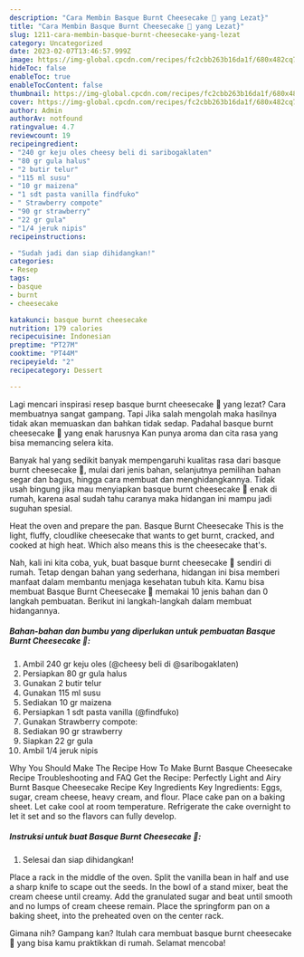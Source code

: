 ```yaml
---
description: "Cara Membin Basque Burnt Cheesecake 🧀 yang Lezat}"
title: "Cara Membin Basque Burnt Cheesecake 🧀 yang Lezat}"
slug: 1211-cara-membin-basque-burnt-cheesecake-yang-lezat
category: Uncategorized
date: 2023-02-07T13:46:57.999Z
image: https://img-global.cpcdn.com/recipes/fc2cbb263b16da1f/680x482cq70/basque-burnt-cheesecake-foto-resep-utama.jpg
hideToc: false
enableToc: true
enableTocContent: false
thumbnail: https://img-global.cpcdn.com/recipes/fc2cbb263b16da1f/680x482cq70/basque-burnt-cheesecake-foto-resep-utama.jpg
cover: https://img-global.cpcdn.com/recipes/fc2cbb263b16da1f/680x482cq70/basque-burnt-cheesecake-foto-resep-utama.jpg
author: Admin
authorAv: notfound
ratingvalue: 4.7
reviewcount: 19
recipeingredient:
- "240 gr keju oles cheesy beli di saribogaklaten"
- "80 gr gula halus"
- "2 butir telur"
- "115 ml susu"
- "10 gr maizena"
- "1 sdt pasta vanilla findfuko"
- " Strawberry compote"
- "90 gr strawberry"
- "22 gr gula"
- "1/4 jeruk nipis"
recipeinstructions:

- "Sudah jadi dan siap dihidangkan!"
categories:
- Resep
tags:
- basque
- burnt
- cheesecake

katakunci: basque burnt cheesecake 
nutrition: 179 calories
recipecuisine: Indonesian
preptime: "PT27M"
cooktime: "PT44M"
recipeyield: "2"
recipecategory: Dessert

---
```



Lagi mencari inspirasi resep basque burnt cheesecake 🧀 yang lezat? Cara membuatnya sangat gampang. Tapi Jika salah mengolah maka hasilnya tidak akan memuaskan dan bahkan tidak sedap. Padahal basque burnt cheesecake 🧀 yang enak harusnya Kan punya aroma dan cita rasa yang bisa memancing selera kita.


Banyak hal yang sedikit banyak mempengaruhi kualitas rasa dari basque burnt cheesecake 🧀, mulai dari jenis bahan, selanjutnya pemilihan bahan segar dan bagus, hingga cara membuat dan menghidangkannya. Tidak usah bingung jika mau menyiapkan basque burnt cheesecake 🧀 enak di rumah, karena asal sudah tahu caranya maka hidangan ini mampu jadi suguhan spesial.

Heat the oven and prepare the pan. Basque Burnt Cheesecake This is the light, fluffy, cloudlike cheesecake that wants to get burnt, cracked, and cooked at high heat. Which also means this is the cheesecake that&#39;s.


Nah, kali ini kita coba, yuk, buat basque burnt cheesecake 🧀 sendiri di rumah. Tetap dengan bahan yang sederhana, hidangan ini bisa memberi manfaat dalam membantu menjaga kesehatan tubuh kita. Kamu bisa membuat Basque Burnt Cheesecake 🧀 memakai 10 jenis bahan dan 0 langkah pembuatan. Berikut ini langkah-langkah dalam membuat hidangannya.

<!--inarticleads1-->

##### Bahan-bahan dan bumbu yang diperlukan untuk pembuatan Basque Burnt Cheesecake 🧀:

1. Ambil 240 gr keju oles (@cheesy beli di @saribogaklaten)
1. Persiapkan 80 gr gula halus
1. Gunakan 2 butir telur
1. Gunakan 115 ml susu
1. Sediakan 10 gr maizena
1. Persiapkan 1 sdt pasta vanilla (@findfuko)
1. Gunakan  Strawberry compote:
1. Sediakan 90 gr strawberry
1. Siapkan 22 gr gula
1. Ambil 1/4 jeruk nipis


Why You Should Make The Recipe How To Make Burnt Basque Cheesecake Recipe Troubleshooting and FAQ Get the Recipe: Perfectly Light and Airy Burnt Basque Cheesecake Recipe Key Ingredients Key Ingredients: Eggs, sugar, cream cheese, heavy cream, and flour. Place cake pan on a baking sheet. Let cake cool at room temperature. Refrigerate the cake overnight to let it set and so the flavors can fully develop. 

<!--inarticleads2-->

##### Instruksi untuk buat Basque Burnt Cheesecake 🧀:


1. Selesai dan siap dihidangkan!

Place a rack in the middle of the oven. Split the vanilla bean in half and use a sharp knife to scape out the seeds. In the bowl of a stand mixer, beat the cream cheese until creamy. Add the granulated sugar and beat until smooth and no lumps of cream cheese remain. Place the springform pan on a baking sheet, into the preheated oven on the center rack. 

Gimana nih? Gampang kan? Itulah cara membuat basque burnt cheesecake 🧀 yang bisa kamu praktikkan di rumah. Selamat mencoba!

